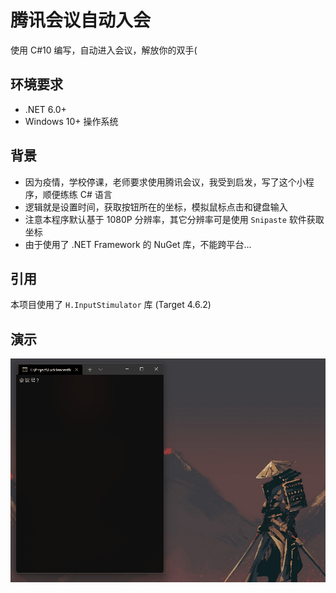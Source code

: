# 腾讯会议自动入会
使用 C#10 编写，自动进入会议，解放你的双手(

## 环境要求
- .NET 6.0+
- Windows 10+ 操作系统

## 背景

- 因为疫情，学校停课，老师要求使用腾讯会议，我受到启发，写了这个小程序，顺便练练 C# 语言
- 逻辑就是设置时间，获取按钮所在的坐标，模拟鼠标点击和键盘输入
- 注意本程序默认基于 1080P 分辨率，其它分辨率可是使用 `Snipaste` 软件获取坐标
- 由于使用了 .NET Framework 的 NuGet 库，不能跨平台...

## 引用

本项目使用了 `H.InputStimulator` 库 (Target 4.6.2)

## 演示
![演示](./showcase.gif)
